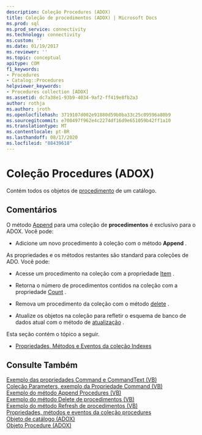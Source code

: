 ```yaml
---
description: Coleção Procedures (ADOX)
title: Coleção de procedimentos (ADOX) | Microsoft Docs
ms.prod: sql
ms.prod_service: connectivity
ms.technology: connectivity
ms.custom: ''
ms.date: 01/19/2017
ms.reviewer: ''
ms.topic: conceptual
apitype: COM
f1_keywords:
- Procedures
- Catalog::Procedures
helpviewer_keywords:
- Procedures collection [ADOX]
ms.assetid: dc7a38e1-93b9-4034-9af2-ff419e8fb2a3
author: rothja
ms.author: jroth
ms.openlocfilehash: 3719107d002e91880d59b0ba33c25c09596a80b9
ms.sourcegitcommit: e700497f962e4c2274df16d9e651059b42ff1a10
ms.translationtype: MT
ms.contentlocale: pt-BR
ms.lasthandoff: 08/17/2020
ms.locfileid: "88439618"
---
```

# <a name="procedures-collection-adox"></a>Coleção Procedures (ADOX)
Contém todos os objetos de [procedimento](../../../ado/reference/adox-api/procedure-object-adox.md) de um catálogo.  
  
## <a name="remarks"></a>Comentários  
 O método [Append](../../../ado/reference/adox-api/append-method-adox-procedures.md) para uma coleção de **procedimentos** é exclusivo para o ADOX. Você pode:  
  
-   Adicione um novo procedimento à coleção com o método **Append** .  
  
 As propriedades e os métodos restantes são standard para coleções de ADO. Você pode:  
  
-   Acesse um procedimento na coleção com a propriedade [Item](../../../ado/reference/ado-api/item-property-ado.md) .  
  
-   Retorna o número de procedimentos contidos na coleção com a propriedade [Count](../../../ado/reference/ado-api/count-property-ado.md) .  
  
-   Remova um procedimento da coleção com o método [delete](../../../ado/reference/adox-api/delete-method-adox-collections.md) .  
  
-   Atualize os objetos na coleção para refletir o esquema de banco de dados atual com o método de [atualização](../../../ado/reference/ado-api/refresh-method-ado.md) .  
  
 Esta seção contém o tópico a seguir.  
  
-   [Propriedades, Métodos e Eventos da coleção Indexes](../../../ado/reference/adox-api/indexes-collection-properties-methods-and-events.md)  
  
## <a name="see-also"></a>Consulte Também  
 [Exemplo das propriedades Command e CommandText (VB)](../../../ado/reference/adox-api/command-and-commandtext-properties-example-vb.md)   
 [Coleção Parameters, exemplo da Propriedade Command (VB)](../../../ado/reference/adox-api/parameters-collection-command-property-example-vb.md)   
 [Exemplo do método Append Procedures (VB)](../../../ado/reference/adox-api/procedures-append-method-example-vb.md)   
 [Exemplo do método Delete de procedimentos (VB)](../../../ado/reference/adox-api/procedures-delete-method-example-vb.md)   
 [Exemplo do método Refresh de procedimentos (VB)](../../../ado/reference/adox-api/procedures-refresh-method-example-vb.md)   
 [Propriedades, métodos e eventos da coleção procedures](../../../ado/reference/adox-api/procedures-collection-properties-methods-and-events.md)   
 [Objeto de catálogo (ADOX)](../../../ado/reference/adox-api/catalog-object-adox.md)   
 [Objeto Procedure (ADOX)](../../../ado/reference/adox-api/procedure-object-adox.md)
